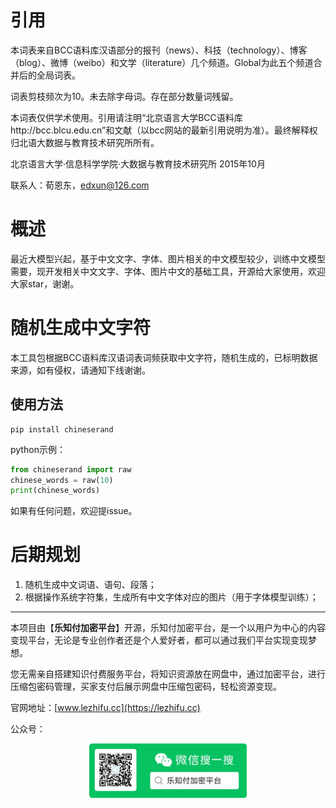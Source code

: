# 引用
本词表来自BCC语料库汉语部分的报刊（news）、科技（technology）、博客（blog）、微博（weibo）和文学（literature）几个频道。Global为此五个频道合并后的全局词表。

词表剪枝频次为10。未去除字母词。存在部分数量词残留。

本词表仅供学术使用。引用请注明“北京语言大学BCC语料库http://bcc.blcu.edu.cn”和文献（以bcc网站的最新引用说明为准）。最终解释权归北语大数据与教育技术研究所所有。


北京语言大学·信息科学学院·大数据与教育技术研究所
2015年10月

联系人：荀恩东，edxun@126.com

# 概述
最近大模型兴起，基于中文文字、字体、图片相关的中文模型较少，训练中文模型需要，现开发相关中文文字、字体、图片中文的基础工具，开源给大家使用，欢迎大家star，谢谢。


# 随机生成中文字符
本工具包根据BCC语料库汉语词表词频获取中文字符，随机生成的，已标明数据来源，如有侵权，请通知下线谢谢。

## 使用方法

```commandline
pip install chineserand
```

python示例：
```python
from chineserand import raw
chinese_words = raw(10)
print(chinese_words) 
```

如果有任何问题，欢迎提issue。

# 后期规划

1. 随机生成中文词语、语句、段落；
2. 根据操作系统字符集，生成所有中文字体对应的图片（用于字体模型训练）；


------

本项目由【<b>乐知付加密平台</b>】开源，乐知付加密平台，是一个以用户为中心的内容变现平台，无论是专业创作者还是个人爱好者，都可以通过我们平台实现变现梦想。

您无需亲自搭建知识付费服务平台，将知识资源放在网盘中，通过加密平台，进行压缩包密码管理，买家支付后展示网盘中压缩包密码，轻松资源变现。


官网地址：[www.lezhifu.cc](https://lezhifu.cc)

公众号：
<div style="text-align: center;">  
    <img src="images/image.png" alt="乐知付" style="width: 50%;">  
</div>